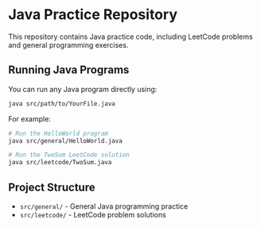 # Java Practice Repository

This repository contains Java practice code, including LeetCode problems and general programming exercises.

## Running Java Programs

You can run any Java program directly using:

```bash
java src/path/to/YourFile.java
```

For example:

```bash
# Run the HelloWorld program
java src/general/HelloWorld.java

# Run the TwoSum LeetCode solution
java src/leetcode/TwoSum.java
```

## Project Structure

- `src/general/` - General Java programming practice
- `src/leetcode/` - LeetCode problem solutions

